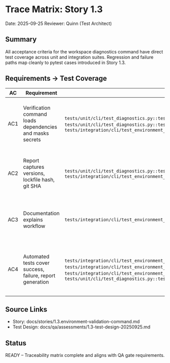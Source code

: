 # Trace Matrix: Story 1.3

Date: 2025-09-25
Reviewer: Quinn (Test Architect)

## Summary
All acceptance criteria for the workspace diagnostics command have direct test coverage across unit and integration suites. Regression and failure paths map cleanly to pytest cases introduced in Story 1.3.

## Requirements → Test Coverage

| AC | Requirement | Test Scenario(s) | Notes |
|----|-------------|------------------|-------|
| AC1 | Verification command loads dependencies and masks secrets | `tests/unit/cli/test_diagnostics.py::test_dependency_import_success`, `tests/unit/cli/test_diagnostics.py::test_output_redacts_secret`, `tests/integration/cli/test_environment_diagnostics.py::test_workspace_diagnostics_redacts_secret` | Covers import success, secret scrubbing, and CLI stdout/stderr sanitisation. |
| AC2 | Report captures versions, lockfile hash, git SHA | `tests/unit/cli/test_diagnostics.py::test_report_contains_expected_metadata`, `tests/integration/cli/test_environment_diagnostics.py::test_workspace_diagnostics_writes_report` | Validates metadata schema, SHA-256 length, and persisted artifact. |
| AC3 | Documentation explains workflow | `tests/integration/cli/test_environment_diagnostics.py::test_overview_documents_diagnostics_reference` | Confirms architecture overview references command usage and report path. |
| AC4 | Automated tests cover success, failure, report generation | `tests/integration/cli/test_environment_diagnostics.py::test_workspace_diagnostics_fails_on_missing_dependency`, `tests/integration/cli/test_environment_diagnostics.py::test_report_artifacts_remain_untracked`, `tests/integration/cli/test_environment_diagnostics.py::test_workspace_diagnostics_writes_report`, `tests/unit/cli/test_diagnostics.py::test_missing_dependency_triggers_error` | Ensures non-zero exit on missing modules, git hygiene, and artifact creation.

## Source Links
- Story: docs/stories/1.3.environment-validation-command.md
- Test Design: docs/qa/assessments/1.3-test-design-20250925.md

## Status
READY – Traceability matrix complete and aligns with QA gate requirements.

